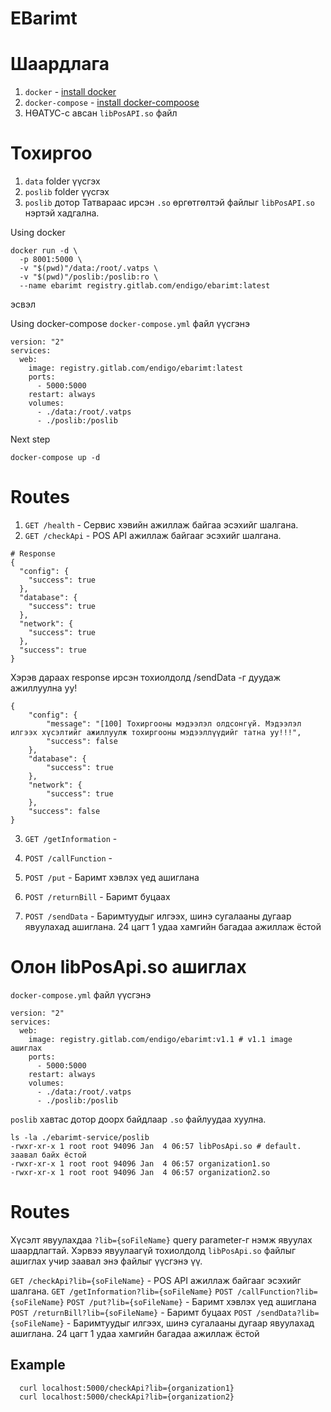 # EBarimt

# Шаардлага
1. `docker` - [install docker](https://docs.docker.com/engine/install/)
2. `docker-compose` - [install docker-compoose](https://docs.docker.com/compose/install/)
3. НӨАТУС-с авсан `libPosAPI.so` файл

# Тохиргоо

1. `data` folder үүсгэх
2. `poslib` folder үүсгэх
3. `poslib` дотор Татвараас ирсэн `.so` өргөтгөлтэй файлыг `libPosAPI.so` нэртэй хадгална.

Using docker

```
docker run -d \
  -p 8001:5000 \
  -v "$(pwd)"/data:/root/.vatps \
  -v "$(pwd)"/poslib:/poslib:ro \
  --name ebarimt registry.gitlab.com/endigo/ebarimt:latest
```

эсвэл

Using docker-compose
`docker-compose.yml` файл үүсгэнэ

```
version: "2"
services:
  web:
    image: registry.gitlab.com/endigo/ebarimt:latest
    ports:
      - 5000:5000
    restart: always
    volumes:
      - ./data:/root/.vatps
      - ./poslib:/poslib
```

Next step

```
docker-compose up -d
```

# Routes

1. `GET /health` - Сервис хэвийн ажиллаж байгаа эсэхийг шалгана.
2. `GET /checkApi` - POS API ажиллаж байгааг эсэхийг шалгана.

```
# Response
{
  "config": {
    "success": true
  },
  "database": {
    "success": true
  },
  "network": {
    "success": true
  },
  "success": true
}
```

Хэрэв дараах response ирсэн тохиолдолд /sendData -г дуудаж ажиллуулна уу!
```
{
    "config": {
        "message": "[100] Тохиргооны мэдээлэл олдсонгүй. Мэдээлэл илгээх хүсэлтийг ажиллуулж тохиргооны мэдээллүүдийг татна уу!!!",
        "success": false
    },
    "database": {
        "success": true
    },
    "network": {
        "success": true
    },
    "success": false
}
```
3. `GET /getInformation` -

4. `POST /callFunction` -
5. `POST /put` - Баримт хэвлэх үед ашиглана
6. `POST /returnBill` - Баримт буцаах
7. `POST /sendData` - Баримтуудыг илгээх, шинэ сугалааны дугаар явуулахад ашиглана. 24 цагт 1 удаа хамгийн багадаа ажиллаж ёстой

# Олон libPosApi.so ашиглах

`docker-compose.yml` файл үүсгэнэ

```
version: "2"
services:
  web:
    image: registry.gitlab.com/endigo/ebarimt:v1.1 # v1.1 image ашиглах
    ports:
      - 5000:5000
    restart: always
    volumes:
      - ./data:/root/.vatps
      - ./poslib:/poslib
```

`poslib` хавтас дотор доорх байдлаар `.so` файлуудаа хуулна.

```
ls -la ./ebarimt-service/poslib
-rwxr-xr-x 1 root root 94096 Jan  4 06:57 libPosApi.so # default. заавал байх ёстой
-rwxr-xr-x 1 root root 94096 Jan  4 06:57 organization1.so
-rwxr-xr-x 1 root root 94096 Jan  4 06:57 organization2.so
```


# Routes

Хүсэлт явуулахдаа `?lib={soFileName}` query parameter-г нэмж явуулах шаардлагтай.
Хэрвээ явуулаагүй тохиолдолд `libPosApi.so` файлыг ашиглах учир заавал энэ файлыг үүсгэнэ үү.

`GET /checkApi?lib={soFileName}` - POS API ажиллаж байгааг эсэхийг шалгана.
`GET /getInformation?lib={soFileName}`
`POST /callFunction?lib={soFileName}`
`POST /put?lib={soFileName}` - Баримт хэвлэх үед ашиглана
`POST /returnBill?lib={soFileName}` - Баримт буцаах
`POST /sendData?lib={soFileName}` - Баримтуудыг илгээх, шинэ сугалааны дугаар явуулахад ашиглана. 24 цагт 1 удаа хамгийн багадаа ажиллаж ёстой

## Example

```
  curl localhost:5000/checkApi?lib={organization1}
  curl localhost:5000/checkApi?lib={organization2}
```
